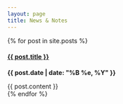 ```yaml
---
layout: page
title: News & Notes
---
```

{% for post in site.posts %}
<div class="post">
  <h4><a href="{{ post.url }}">{{ post.title }}</a></h4>
  <p><strong>{{ post.date | date: "%B %e, %Y" }}</strong></p>
  {{ post.content }}
</div>
{% endfor %}
